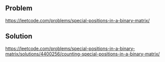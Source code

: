 ## Problem
https://leetcode.com/problems/special-positions-in-a-binary-matrix/

## Solution
https://leetcode.com/problems/special-positions-in-a-binary-matrix/solutions/4400256/counting-special-positions-in-a-binary-matrix/